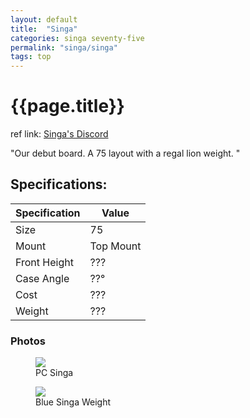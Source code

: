 ```yaml
---
layout: default
title:  "Singa"
categories: singa seventy-five
permalink: "singa/singa"
tags: top
---
```

# {{page.title}}

ref link: [Singa's Discord](https://discord.gg/9fKZ5KubdT)

"Our debut board. A 75 layout with a regal lion weight.
"

## Specifications:

| Specification | Value |
|---|---|
| Size | 75 |
| Mount | Top Mount |
| Front Height | ??? |
| Case Angle | ??° |
| Cost | ??? |
| Weight | ??? |


### Photos

<figure>
  <img src="{{ 'assets/images/singakbd/singa/pc-singa.png' | relative_url }}">
  <figcaption>PC Singa</figcaption>
</figure>

<figure>
  <img src="{{ 'assets/images/singakbd/singa/blue-singa-bottom.png' | relative_url }}">
  <figcaption>Blue Singa Weight</figcaption>
</figure>
